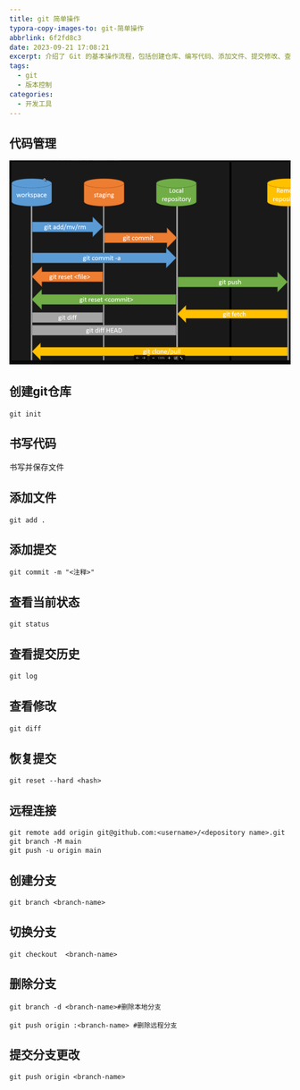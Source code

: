```yaml
---
title: git 简单操作
typora-copy-images-to: git-简单操作
abbrlink: 6f2fd8c3
date: 2023-09-21 17:08:21
excerpt: 介绍了 Git 的基本操作流程，包括创建仓库、编写代码、添加文件、提交修改、查看状态、查看提交历史和恢复提交等操作。还包括了远程连接、创建分支、切换分支和删除分支等相关操作。通过这些简单的 Git 命令，你可以更好地管理和控制你的代码版本
tags:
  - git
  - 版本控制
categories:
  - 开发工具
---
```


## 代码管理

![image-20230921094200045](git-简单操作/image-20230921094200045.png)

## 创建git仓库

```shell
git init
```

## 书写代码

书写并保存文件

## 添加文件

```shell
git add .
```

## 添加提交

```shell
git commit -m "<注释>"
```

## 查看当前状态

```shell
git status
```

## 查看提交历史

```c
git log
```

## 查看修改

```c
git diff
```

## 恢复提交

```shell
git reset --hard <hash>
```

## 远程连接

```shell
git remote add origin git@github.com:<username>/<depository name>.git
git branch -M main
git push -u origin main
```

## 创建分支

```shell
git branch <branch-name>
```

## 切换分支

```shell
git checkout  <branch-name>
```

## 删除分支

```shell
git branch -d <branch-name>#删除本地分支

git push origin :<branch-name> #删除远程分支
```

## 提交分支更改

```shell
git push origin <branch-name>
```

